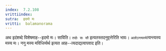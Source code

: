 ```yaml
---
index:  7.2.108
vrittiindex: 
sutra:  इदमो मः
vritti:  balamanorama 
---
```


अथ इदंशब्दे विशेषमाह--इदमो मः। साविति। `तदोः सः सौ` इत्यतस्तदनुवृत्तेरिति भावः। `अलोऽन्त्यस्ये`त्यन्त्यस्य मस्य मः। ननु मस्य मविधिर्व्यर्थ इत्यत आह--त्यदाद्यत्वापवाद इति। 

